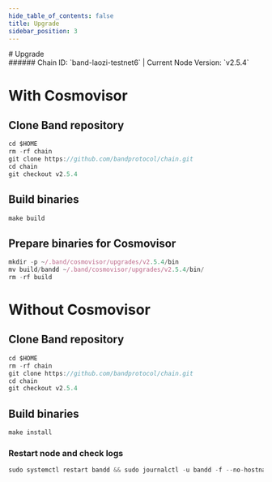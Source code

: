 ```yaml
---
hide_table_of_contents: false
title: Upgrade
sidebar_position: 3
---
```


<div class="h1-with-icon icon-band">
# Upgrade
</div>
###### Chain ID: `band-laozi-testnet6` | Current Node Version: `v2.5.4`

# With Cosmovisor
## Clone Band repository
```js
cd $HOME
rm -rf chain
git clone https://github.com/bandprotocol/chain.git
cd chain
git checkout v2.5.4
 ```

## Build binaries
```js
make build
 ```

## Prepare binaries for Cosmovisor
```js
mkdir -p ~/.band/cosmovisor/upgrades/v2.5.4/bin
mv build/bandd ~/.band/cosmovisor/upgrades/v2.5.4/bin/
rm -rf build
```

# Without Cosmovisor
## Clone Band repository
```js
cd $HOME
rm -rf chain
git clone https://github.com/bandprotocol/chain.git
cd chain
git checkout v2.5.4
 ```

## Build binaries
```js
make install
 ```

### Restart node and check logs
```js
sudo systemctl restart bandd && sudo journalctl -u bandd -f --no-hostname -o cat
```